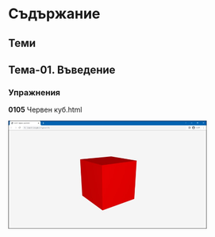 # Съдържание

## Теми

## Тема-01. Въведение

### Упражнения

**0105** Червен куб.html

[<kbd><img src="01/ExerciseBG/0105-Червен-куб.jpg" width="400"></kbd>](01/ExerciseBG/0105-Червен-куб.html)
